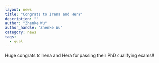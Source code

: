 ```yaml
---
layout: news
title: "Congrats to Irena and Hera"
description: ""
author: "Zhenke Wu"
author_handle: "Zhenke Wu"
category: news
tags: 
  - qual
---
```


Huge congrats to Irena and Hera for passing their PhD qualifying exams!!


